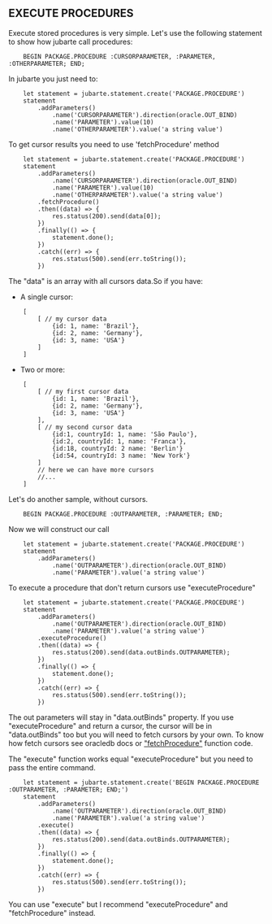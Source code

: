 ## EXECUTE PROCEDURES

Execute stored procedures is very simple. Let's use the following statement to show how jubarte call procedures:

```
    BEGIN PACKAGE.PROCEDURE :CURSORPARAMETER, :PARAMETER, :OTHERPARAMETER; END;
```

In jubarte you just need to:

```
    let statement = jubarte.statement.create('PACKAGE.PROCEDURE')
    statement
        .addParameters()
            .name('CURSORPARAMETER').direction(oracle.OUT_BIND)
            .name('PARAMETER').value(10)
            .name('OTHERPARAMETER').value('a string value')
```

To get cursor results you need to use 'fetchProcedure' method

```
    let statement = jubarte.statement.create('PACKAGE.PROCEDURE')
    statement
        .addParameters()
            .name('CURSORPARAMETER').direction(oracle.OUT_BIND)
            .name('PARAMETER').value(10)
            .name('OTHERPARAMETER').value('a string value')
        .fetchProcedure()
        .then((data) => {
            res.status(200).send(data[0]);
        })
        .finally(() => {
            statement.done();
        })
        .catch((err) => {
            res.status(500).send(err.toString());
        })
```

The "data" is an array with all cursors data.So if you have:

* A single cursor:
```
    [
        [ // my cursor data
            {id: 1, name: 'Brazil'},
            {id: 2, name: 'Germany'},
            {id: 3, name: 'USA'}
        ]
    ]
```

* Two or more:
```
    [
        [ // my first cursor data
            {id: 1, name: 'Brazil'},
            {id: 2, name: 'Germany'},
            {id: 3, name: 'USA'}
        ],
        [ // my second cursor data
            {id:1, countryId: 1, name: 'São Paulo'},
            {id:2, countryId: 1, name: 'Franca'},
            {id:18, countryId: 2 name: 'Berlin'}
            {id:54, countryId: 3 name: 'New York'}
        ] 
        // here we can have more cursors
        //...
    ]
```

Let's do another sample, without cursors.

```
    BEGIN PACKAGE.PROCEDURE :OUTPARAMETER, :PARAMETER; END;
```

Now we will construct our call

```
    let statement = jubarte.statement.create('PACKAGE.PROCEDURE')
    statement
        .addParameters()
            .name('OUTPARAMETER').direction(oracle.OUT_BIND)
            .name('PARAMETER').value('a string value')
```

To execute a procedure that don't return cursors use "executeProcedure"

```
    let statement = jubarte.statement.create('PACKAGE.PROCEDURE')
    statement
        .addParameters()
            .name('OUTPARAMETER').direction(oracle.OUT_BIND)
            .name('PARAMETER').value('a string value')
        .executeProcedure()
        .then((data) => {
            res.status(200).send(data.outBinds.OUTPARAMETER);
        })
        .finally(() => {
            statement.done();
        })
        .catch((err) => {
            res.status(500).send(err.toString());
        })
```

The out parameters will stay in "data.outBinds" property.
If you use "executeProcedure" and return a cursor, the cursor will be in "data.outBinds" too but you will need to fetch cursors by your own. 
To know how fetch cursors see oracledb docs or ["fetchProcedure"](../../lib/statement/statement.js) function code.

The "execute" function works equal "executeProcedure" but you need to pass the entire command.

```
    let statement = jubarte.statement.create('BEGIN PACKAGE.PROCEDURE :OUTPARAMETER, :PARAMETER; END;')
    statement
        .addParameters()
            .name('OUTPARAMETER').direction(oracle.OUT_BIND)
            .name('PARAMETER').value('a string value')
        .execute()
        .then((data) => {
            res.status(200).send(data.outBinds.OUTPARAMETER);
        })
        .finally(() => {
            statement.done();
        })
        .catch((err) => {
            res.status(500).send(err.toString());
        })
```

You can use "execute" but I recommend "executeProcedure" and "fetchProcedure" instead.
